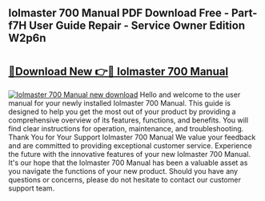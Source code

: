 ## Iolmaster 700 Manual PDF Download Free - Part-f7H User Guide Repair - Service Owner Edition W2p6n

# <h2><a href="http://bc43860.oget.top/?id=Iolmaster+700+Manual">🔗Download New 👉🔴 Iolmaster 700 Manual</a></h2>

[![Iolmaster 700 Manual new download](https://i.imgur.com/5g1atiW.png)](http://bc43860.oget.top/?id=Iolmaster+700+Manual)
Hello and welcome to the user manual for your newly installed Iolmaster 700 Manual. This guide is designed to help you get the most out of your product by providing a comprehensive overview of its features, functions, and benefits. You will find clear instructions for operation, maintenance, and troubleshooting. Thank You for Your Support Iolmaster 700 Manual We value your feedback and are committed to providing exceptional customer service. Experience the future with the innovative features of your new Iolmaster 700 Manual. It's our hope that the Iolmaster 700 Manual has been a valuable asset as you navigate the functions of your new product. Should you have any questions or concerns, please do not hesitate to contact our customer support team.
